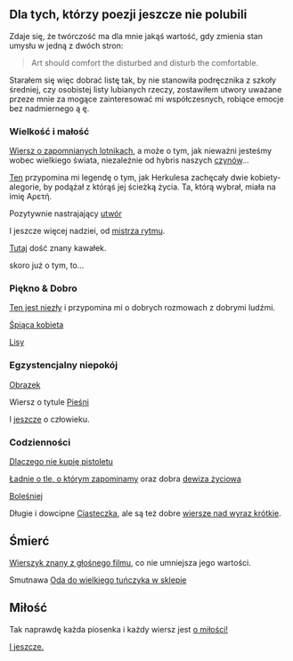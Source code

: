 ## Dla tych, którzy poezji jeszcze nie polubili

Zdaje się, że twórczość ma dla mnie jakąś wartość, gdy zmienia stan umysłu w jedną z dwóch stron:
> Art should comfort the disturbed and disturb the comfortable.

Starałem się więc dobrać listę tak, by nie stanowiła podręcznika z szkoły średniej, czy osobistej listy lubianych rzeczy, zostawiłem utwory uważane przeze mnie za mogące zainteresować mi współczesnych, robiące emocje bez nadmiernego ą ę.

### Wielkość i małość

[Wiersz o zapomnianych lotnikach](upadek.md), a może o tym, jak nieważni jesteśmy wobec wielkiego świata, niezaleźnie od hybris naszych [czynów](lot.md)...

[Ten](road.md) przypomina mi legendę o tym, jak Herkulesa zachęcały dwie kobiety-alegorie, by podążał z którąś jej ścieżką życia. Ta, którą wybrał, miała na imię Αρετή.

Pozytywnie nastrajający [utwór](nadzieja.md)

I jeszcze więcej nadziei, od [mistrza rytmu](miejmy.md).

[Tutaj](potega.md) dość znany kawałek.

skoro już o tym, to...

### Piękno & Dobro

[Ten jest niezły](idied.md) i przypomina mi o dobrych rozmowach z dobrymi ludźmi.

[Śpiąca kobieta](kobieta.md)

[Lisy](foxes.md)

### Egzystencjalny niepokój

[Obrazek](landszaft.md)

Wiersz o tytule [Pieśni](songs.md)

I [jeszcze](czasteczka.md) o człowieku. 


### Codzienności

[Dlaczego nie kupię pistoletu](keepgun.md)

[Ładnie o tle, o którym zapominamy](intel.md) oraz dobra [dewiza życiowa](jezeli.md)

[Boleśniej](my.md)

Długie i dowcipne [Ciasteczka](ciasteczka.md), ale są też dobre [wiersze nad wyraz krótkie](zwracam.md).

## Śmierć

[Wierszyk znany z głośnego filmu](night.md), co nie umniejsza jego wartości.

Smutnawa [Oda do wielkiego tuńczyka w sklepie](ode.md)

## Miłość

Tak naprawdę każda piosenka i każdy wiersz jest [o miłości!](szukam.md)

[I jeszcze.](alone.md)
